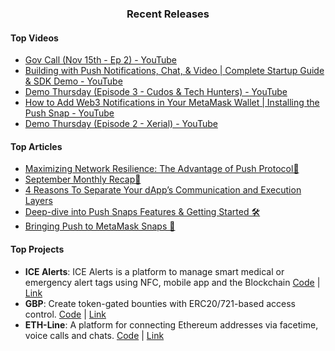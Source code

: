 <h3 align="center">Recent Releases</h3>

#### Top Videos
- [Gov Call (Nov 15th - Ep 2) - YouTube](https://www.youtube.com/watch?v=96HJX0x4BNU)
- [Building with Push Notifications, Chat, & Video | Complete Startup Guide & SDK Demo - YouTube](https://www.youtube.com/watch?v=GZiwxWTCDeA)
- [Demo Thursday (Episode 3 - Cudos & Tech Hunters) - YouTube](https://www.youtube.com/watch?v=pRFwUwdOLQg)
- [How to Add Web3 Notifications in Your MetaMask Wallet | Installing the Push Snap - YouTube](https://www.youtube.com/watch?v=LjPxKoYLiGs)
- [Demo Thursday (Episode 2 - Xerial) - YouTube](https://www.youtube.com/watch?v=ntS6xIIEDiI)
#### Top Articles
- [Maximizing Network Resilience: The Advantage of Push Protocol🔔](https://medium.com/push-protocol/maximizing-network-resilience-the-advantage-of-push-protocol-88e14e76151b?source=collection_home---4------0-----------------------)
- [September Monthly Recap🍁](https://medium.com/push-protocol/september-monthly-recap-d2094d7dface?source=collection_home---4------1-----------------------)
- [4 Reasons To Separate Your dApp’s Communication and Execution Layers](https://medium.com/push-protocol/4-reasons-to-separate-your-dapps-communication-and-execution-layers-74b035bbaa4b?source=collection_home---4------2-----------------------)
- [Deep-dive into Push Snaps Features & Getting Started 🛠️](https://medium.com/push-protocol/deep-dive-into-push-snaps-features-getting-started-%EF%B8%8F-86b6133e763?source=collection_home---4------3-----------------------)
- [Bringing Push to MetaMask Snaps 🔔](https://medium.com/push-protocol/bringing-push-to-metamask-snaps-fc780fec004b?source=collection_home---4------4-----------------------)
#### Top Projects
- **ICE Alerts**: ICE Alerts is a platform to manage smart medical or emergency alert tags using NFC, mobile app and the Blockchain [Code](https://github.com/dominichackett/icealerts) | [Link](https://ethglobal.com/showcase/ice-alerts-49tib)
- **GBP**: Create token-gated bounties with ERC20/721-based access control. [Code](https://github.com/0xDaenerys/gated-bounty-protocol) | [Link](https://ethglobal.com/showcase/gbp-pco19)
- **ETH-Line**: A platform for connecting Ethereum addresses via facetime, voice calls and chats. [Code](https://github.com/githubotoro/eth-online-2023) | [Link](https://ethglobal.com/showcase/eth-line-ygmy8)
